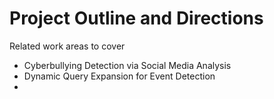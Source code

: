 # Project Outline and Directions
Related work areas to cover 
- Cyberbullying Detection via Social Media Analysis 
- Dynamic Query Expansion for Event Detection
- 